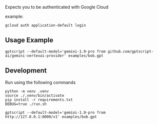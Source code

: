 Expects you to be authenticated with Google Cloud

example:
```
gcloud auth application-default login
```

## Usage Example

```
gptscript --default-model='gemini-1.0-pro from github.com/gptscript-ai/gemini-vertexai-provider' examples/bob.gpt
```

## Development

Run using the following commands

```
python -m venv .venv
source ./.venv/bin/activate
pip install -r requirements.txt
DEBUG=true ./run.sh
```

```
gptscript --default-model='gemini-1.0-pro from http://127.0.0.1:8000/v1' examples/bob.gpt
```
